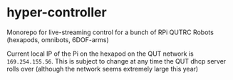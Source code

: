 # hyper-controller

Monorepo for live-streaming control for a bunch of RPi QUTRC Robots (hexapods, omnibots, 6DOF-arms)

Current local IP of the Pi on the hexapod on the QUT network is `169.254.155.56`.
This is subject to change at any time the QUT dhcp server rolls over (although the network seems extremely large this year)
